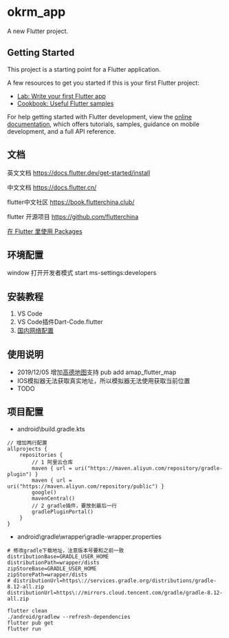 # okrm_app

A new Flutter project.

## Getting Started

This project is a starting point for a Flutter application.

A few resources to get you started if this is your first Flutter project:

- [Lab: Write your first Flutter app](https://docs.flutter.dev/get-started/codelab)
- [Cookbook: Useful Flutter samples](https://docs.flutter.dev/cookbook)

For help getting started with Flutter development, view the
[online documentation](https://docs.flutter.dev/), which offers tutorials,
samples, guidance on mobile development, and a full API reference.

## 文档

英文文档 https://docs.flutter.dev/get-started/install

中文文档 https://docs.flutter.cn/

flutter中文社区 https://book.flutterchina.club/

flutter 开源项目 https://github.com/flutterchina

[在 Flutter 里使用 Packages](https://docs.flutter.cn/packages-and-plugins/using-packages)

## 环境配置

window 打开开发者模式
start ms-settings:developers

## 安装教程

1. VS Code
2. VS Code插件Dart-Code.flutter
3. [国内网络配置](https://docs.flutter.cn/community/china)

## 使用说明

  - 2019/12/05 增加[高德地图](https://pub.dev/packages/amap_flutter_map)支持
    pub add amap_flutter_map
  - IOS模拟器无法获取真实地址，所以模拟器无法使用获取当前位置
  - TODO

## 项目配置

- android\build.gradle.kts

```
// 增加两行配置
allprojects {
    repositories {
        // 1 阿里云仓库
        maven { url = uri("https://maven.aliyun.com/repository/gradle-plugin") }
        maven { url = uri("https://maven.aliyun.com/repository/public") }
        google()
        mavenCentral()
        // 2 gradle插件，要放到最后一行
        gradlePluginPortal()
    }
}
```
- android\gradle\wrapper\gradle-wrapper.properties

```
# 修改gradle下载地址，注意版本号要和之前一致
distributionBase=GRADLE_USER_HOME
distributionPath=wrapper/dists
zipStoreBase=GRADLE_USER_HOME
zipStorePath=wrapper/dists
# distributionUrl=https\://services.gradle.org/distributions/gradle-8.12-all.zip
distributionUrl=https\://mirrors.cloud.tencent.com/gradle/gradle-8.12-all.zip

```

```
flutter clean
./android/gradlew --refresh-dependencies
flutter pub get
flutter run
```